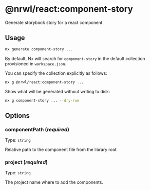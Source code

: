# @nrwl/react:component-story

Generate storybook story for a react component

## Usage

```bash
nx generate component-story ...
```

By default, Nx will search for `component-story` in the default collection provisioned in `workspace.json`.

You can specify the collection explicitly as follows:

```bash
nx g @nrwl/react:component-story ...
```

Show what will be generated without writing to disk:

```bash
nx g component-story ... --dry-run
```

## Options

### componentPath (_**required**_)

Type: `string`

Relative path to the component file from the library root

### project (_**required**_)

Type: `string`

The project name where to add the components.
